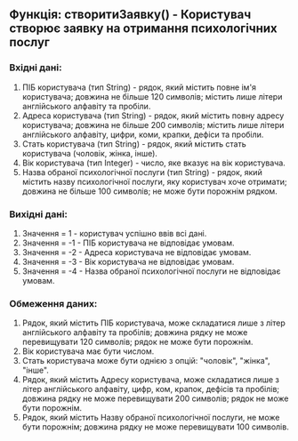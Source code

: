 ## Функція: створитиЗаявку() - Користувач створює заявку на отримання психологічних послуг

### Вхідні дані:
1. ПІБ користувача (тип String) - рядок, який містить повне ім'я користувача; довжина не більше 120 символів; містить лише літери англійського алфавіту та пробіли.
2. Адреса користувача (тип String) - рядок, який містить повну адресу користувача; довжина не більше 200 символів; містить лише літери англійського алфавіту, цифри, коми, крапки, дефіси та пробіли.
3. Стать користувача (тип String) - рядок, який містить стать користувача (чоловік, жінка, інше).
4. Вік користувача (тип Integer) - число, яке вказує на вік користувача.
5. Назва обраної психологічної послуги (тип String) - рядок, який містить назву психологічної послуги, яку користувач хоче отримати; довжина не більше 100 символів; не може бути порожнім рядком.

### Вихідні дані:
1. Значення = 1 - користувач успішно ввів всі дані.
2. Значення = -1 - ПІБ користувача не відповідає умовам.
3. Значення = -2 - Адреса користувача не відповідає умовам.
4. Значення = -3 - Вік користувача не відповідає умовам.
5. Значення = -4 - Назва обраної психологічної послуги не відповідає умовам.

### Обмеження даних:
1. Рядок, який містить ПІБ користувача, може складатися лише з літер англійського алфавіту та пробілів; довжина рядку не може перевищувати 120 символів; рядок не може бути порожнім.
2. Вік користувача має бути числом.
3. Стать користувача може бути однією з опцій: "чоловік", "жінка", "інше".
4. Рядок, який містить Адресу користувача, може складатися лише з літер англійського алфавіту, цифр, ком, крапок, дефісів та пробілів; довжина рядку не може перевищувати 200 символів; рядок не може бути порожнім.
5. Рядок, який містить Назву обраної психологічної послуги, не може бути порожнім; довжина рядку не може перевищувати 100 символів.

